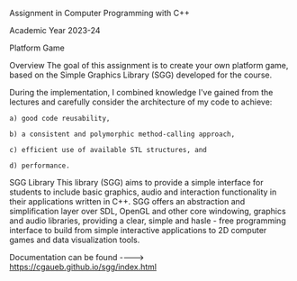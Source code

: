Assignment in Computer Programming with C++

Academic Year 2023-24



Platform Game


Overview
The goal of this assignment is to create your own platform game, based on the Simple Graphics Library (SGG) developed for the course.

During the implementation, I combined knowledge I've gained from the lectures and carefully consider the architecture of my code to achieve:

    a) good code reusability,

    b) a consistent and polymorphic method-calling approach,
    
    c) efficient use of available STL structures, and
    
    d) performance.



SGG Library
This library (SGG) aims to provide a simple interface for students to include basic graphics, audio and interaction functionality in their applications 
written in C++. SGG offers an abstraction and simplification layer over SDL, OpenGL and other core windowing, graphics and audio libraries, providing 
a clear, simple and hasle - free programming interface to build from simple interactive applications to 2D computer games and data visualization tools.

Documentation can be found ----> https://cgaueb.github.io/sgg/index.html
